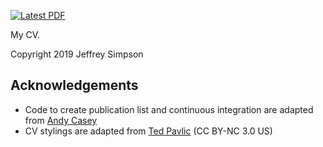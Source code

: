 [![Latest PDF](https://img.shields.io/badge/PDF-latest-orange.svg)](https://github.com/jeffreysimpson/Jeffrey-Simpson-CV/blob/master-pdf/tex_files/cv.pdf)

My CV.

Copyright 2019 Jeffrey Simpson

## Acknowledgements

* Code to create publication list and continuous integration are adapted from [Andy Casey](https://github.com/marketplace/actions/paper-maker)
* CV stylings are adapted from [Ted Pavlic](http://www.tedpavlic.com/post_resume_cv_latex_example.php) (CC BY-NC 3.0 US)
